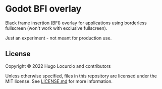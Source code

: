 # Godot BFI overlay

Black frame insertion (BFI) overlay for applications using borderless fullscreen (won't work with exclusive fullscreen).

Just an experiment - not meant for production use.

## License

Copyright © 2022 Hugo Locurcio and contributors

Unless otherwise specified, files in this repository are licensed under the
MIT license. See [LICENSE.md](LICENSE.md) for more information.
